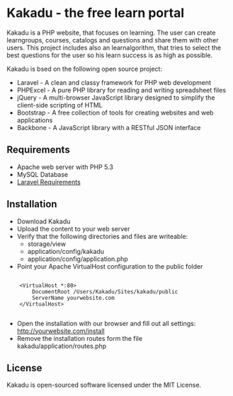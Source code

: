 # Kakadu - the free learn portal

Kakadu is a PHP website, that focuses on learning. The user can create learngroups, courses, catalogs and questions and 
share them with other users. This project includes also an learnalgorithm, that tries to select the best questions for 
the user so his learn success is as high as possible.

Kakadu is bsed on the following open source project:
- Laravel - A clean and classy framework for PHP web development
- PHPExcel - A pure PHP library for reading and writing spreadsheet files
- jQuery - A multi-browser JavaScript library designed to simplify the client-side scripting of HTML
- Bootstrap -  A free collection of tools for creating websites and web applications
- Backbone - A JavaScript library with a RESTful JSON interface

## Requirements
- Apache web server with PHP 5.3
- MySQL Database
- [Laravel Requirements](http://laravel.com/docs/install#requirements)


## Installation
- Download Kakadu
- Upload the content to your web server
- Verify that the following directories and files are writeable:
  - storage/view
  - application/config/kakadu
  - application/config/application.php
- Point your Apache VirtualHost configuration to the public folder

<pre><code>
    &lt;VirtualHost *:80&gt;
        DocumentRoot /Users/Kakadu/Sites/kakadu/public
        ServerName yourwebsite.com
    &lt;/VirtualHost&gt;
    
</code></pre>

- Open the installation with our browser and fill out all settings: http://yourwebsite.com/install
- Remove the installation routes form the file kakadu/application/routes.php



## License
Kakadu is open-sourced software licensed under the MIT License.

